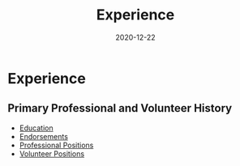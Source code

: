﻿---
title: "Experience"
description: "Primary Work and Volunteer History"
type: "page"
layout: "experience"
date: "2020-12-22"
experience: 
  Education: 
    10: 
      ? "Master of Divinity"
      : 
        Dates: 1992—1995
        Location: "Harrisonburg, VA"
        Organization: "Eastern Mennonite University"
    20: 
      ? "Bachelor of Science (Physics and Math)"
      : 
        Dates: 1988-1992
        Location: "Houghton, NY"
        Organization: "Houghton College"
  Endorsements:
    10: 
      ? "Ordination"
      : 
        Dates: October 18, 1997
        Organization: "Adams Center Seventh Day Baptist Church"
        Description: |
           The Adams Center Seventh Day Baptist Church called an ordination council to examine my qualification and readiness to be recognized as a minister of the gospel. They invited representatives from churches from the Allegany, Central New York, and Eastern Associations as well as representatives from the Seventh Day Baptist General Conference, USA & Canada.
           
           Following the council and based upon its recommendation, the church ordained me for pastoral ministry. The Statement of Belief produced for that council can be reviewed [on this website.](/essays/ordination-statement)
    20: 
      ? "Accreditation"
      : 
        Dates: August 1999, **renewed** 2019
        Organization: "Seventh Day Baptist General Conference, USA & Canada, Ltd."
        Description: |
            Because Ordination is a local church function, the Seventh Day Baptist General Council created an accreditation process to recognize individuals who have been ordained by a local church, who have obtained a requisite combination of experience and education, who have maintained a faithful witness in the context of a local congregation, and who are continuing to pursue educational experience.
            
            **Note:** Before 2015, Accreditation, like ordination, was granted once. In 2015, the Conference began to grant Accreditation for 5 year terms and created a renewal process for ascertaining that the individual still desires accreditation and still meets the necessary criteria.
  Professional: 
    10: 
      ? "Pastor"
      : 
        Dates: "July 2015—Present"
        Description: |
            From the church constitution: \"The pastor, by the election of the church, sustains a relation to it indicated by such New Testament titles as Preacher, Teacher, Minister, and Shepherd; and it shall be his duty to have general supervision over the spiritual interests of the church, including serving as an ex officio member (of boards and committees designated by the church). As a spiritual leader, he shall also be at the service of the greater community, as he is able.\"
        Location: "New Enterprise, PA (Salemville)"
        Organization: "German Seventh Day Baptist Church"
    20: 
      ? "Executive Director"
      : 
        Dates: "January 2000 - December 2014"
        Description: |
            The executive director has primary responsibility for leading the Board in
            * guiding planning (budget, event, strategic),
            * supervising people (volunteers, contractors, employees),
            * managing real property,
            * orchestrating communication (web, social media, post, phone), maintaining records (directors and corporate minutes, financial, program),
            * creating and developing programs and materials (workshops,training materials, books), and
            * serving as a liaison to other groups.
            
            In addition, the executive presents seminars, workshops, and classes in on-site church training and retreat settings.
        Location: "Alfred Station, NY"
        Organization: "Seventh Day Baptist Board of Christian Education"
    30: 
      ? "Editor in Chief"
      :
        Dates: October 2004 - November 2014
        Description: |
            This role was carried in conjunction with my service as the executive director for the Seventh Day Baptist Board of Christian Education.
            
            Oversight of the full range of activities related to the writing, editing, publishing, and electronic distribution of The Helping Hand in Bible Study. Activity included recruiting and contracting with the General Editor of the Helping Hand in Bible Study--a position responsible for producing the 'camera ready' content.
        Organization: Helping Hand in Bible Study
    40: 
      ? "General Editor"
      :
        Dates: December 1999 – April 2005
        Description: |
            Production of 'camera ready' content for The Helping Hand in Bible Study (an Sabbath School quarterly for adults). Tasks included writing, recruiting writers, copy editing, page layout in PageMaker and InDesign, and submitting copy to printers.
        Organization: Helping Hand in Bible Study
    50: 
      ? "Pastor"
      : 
        Dates: "July 1995—October 1999"
        Description: |
            Responsibility included preaching, visiting, shepherding, and conducting baptisms, funerals, and weddings. 
            
            This was a part-time position & I worked through Olsten Staffing services in a a number of temporary positions for the last 3.5 years with the church.
            
            I also provided pulpit supply at the Woodville Congregational Church through most of my time with the Adams Center SDB Church.
        Location: "Adams Center, NY"
        Organization: "Adams Center Seventh Day Baptist Church"
    60: 
      ? "Summer Pastor"
      : 
        Dates: "June 1994 - August 1994"
        Description: |
            Carried pastoral responsibilities (preaching, visitation, etc.) while working with a mentor pastor in Little Genesee, NY.
        Location: "Richburg, NY"
        Organization: "Richburg Seventh Day Baptist Church"
    70: 
      ? "Pastoral Intern"
      : 
        Dates: "June 1993 - August 1993"
        Description: |
            Internship with intentional training in sermon preparation & delivery, pre-marital counseling, membership / baptismal training, camp directing, and a other miscellaneous topics.
        Location: "North Loup, NE"
        Organization: "North Loup Seventh Day Baptist Church"
    80: 
      ? "Summer Director of Youth Ministry"
      : 
        Dates: "June 1992 - August 1992"
        Description: |
            Completed several training modules that focused on developing and doing Christian Education in the local church.
            
            Developed a week-long teaching and recreation program for Junior High students & led the program during the week of General Conference.
            
            Served as a camp counselor with teaching responsibility at multiple Senior High camps in different regions of the United States looking for ways to encourage the youth to work together in the North American Seventh Day Baptist Youth Fellowship and to engage in the business of the Seventh Day Baptist General Conference.
        Location: "Multiple Locations Across United States"
        Organization: "Seventh Day Baptist Board of Christian Education"
  Volunteer: 
    10: 
      ? "General Council"
      : 
        Dates: |
            May 2019 — Present | *chair* August 2021 — present <br/>
            **prior** January 2000 - August 2012, *ex-officio*
        Description: |
            The General Council of the Seventh Day Baptist General Conference shall "provide creative leadership and initiative for Seventh Day Baptists. It shall implement the resolutions and budget adopted by General Conference in session. It shall report annually to General Conference, including in its report an account of the implementation of previous General Conference action. The General Council shall act with the authority of General Conference in all denominational matters between sessions of General Conference."
        Organization: Seventh Day Baptist General Conference 
    15:
      ? "Chair, Executive Council"
      :
        Dates: June 2018 — Present
        Description: |
            The Executive Council of the Apalachian Seventh Day Baptist Association coordinates the ministry and organization of the Association between sessions. The Association consists of a dozen churches spread from Alabama in the south to Ohio and Pennsylvania in the north.
        Organization: The Apalachian Seventh Day Baptist Association
    17:
      ? "Parliamentarian"
      :
        Dates: |
            July 2015; July 2016 
            (in 2016 as backup)
        Description: |
            The parliamentarian provides the president of the Seventh Day Baptist General Conference with advice about all matters pertaining to conducting the business of the sessions. 
        Organization: Seventh Day Baptist General Conference
    20: 
      ? "Instructor, S D B-U (Seventh Day Baptist \"University\")"
      : 
        Dates: Each Fall from 2018 — Present
        Description: |
            Responsible for teaching SDBU-250, "Introduction to Theology," an approximately 15-week online course.
            
            The "course introduces the discipline of Systematic Theology from an evangelical perspective and provides a survey of key topics in the discipline. The course is intended to help the student
            
            * better understand and articulate faith in the context of the Biblical witness and 
            * appreciate how what we believe influences how we live."
        Organization: Seventh Day Baptist General Conference 
    25:
      ? "President"
      :
       Dates: September 2015 — Present
       Description: |
           I'm serving with a group of colleagues to start The Seventh Day Baptist Theoogical Society. We've described it this way: "The Society exists to cultivate disciplined scholarship among Seventh Day Baptists by providing outlets for the written and oral expression of thought and research in theological studies in order to strengthen the work and witness of Seventh Day Baptists."
       Organization: Seventh Day Baptist Theological Society
    30: 
      ? "Training Director / Staff"
      : 
        Dates: June 2007 — August 2019
        Description: |
            Summer Christian Service Corps (SCSC) is a leadership development program for Seventh Day Baptists. It provides college-age young adults with the opportunity to volunteer for summer service to Seventh Day Baptist churches and ministries. In addition to the service component, SCSC includes a 10-day pre-service training session for the project directors (PDs) and student volunteers.
            
            From **2007-2015** I was a staff member for the pre-service training session. My primary responsibility was teaching 2-3 classes each year on the gospel or practical Christian education.
            
            I served as the Training Director from **August 2015 through August 2019**. My responsibilities included recruiting staff, designing the training program, overseeing an evaluation process, and working with an oversight committee to establish and execute the program's training goals & to help them evaluate proposals for alternative leadership development programs.
        Organization: Summer Christian Service Corp (SCSC)
    40: 
      Trustee: 
        Dates: January 2004 — December 2014
        Description: |
            Responsible for the care and upkeep of the facilities of the church. Served as chair of trustees from **2008 - 2014**.
            
            In **2013-14**, the trustees guided the church through planning a three phase construction plan and completing the first phase: building a 4,800 sq. ft.steel building. At the conclusion of my time on the trustees, the building was constructed and the church was beginning to look to the second phase: construction of a kitchen inside the building.
            
            The purpose for building was to increase ministry opportunities for the church by providing greater space for fellowship meals, events for the community, and christian education space.
        Location: Little Genesee, NY
        Organization: First Seventh Day Baptist Church of Genesee
    90: 
      Treasurer:
        Dates: August 1984 — August 1985
        Organization: National Seventh Day Baptist Youth Fellowship
        Description: |
            Listing this one just for fun.
            
            Responsible for collecting, tracking, and disbursing the funds needed for the activities of the SDBYF during General Conference week.
---

# Experience

## Primary Professional and Volunteer History
* [Education](#education)
* [Endorsements](#endorsements)
* [Professional Positions](#professional)
* [Volunteer Positions](#volunteer)
